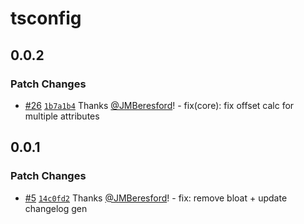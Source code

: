 # tsconfig

## 0.0.2

### Patch Changes

- [#26](https://github.com/JMBeresford/wgpu-kit/pull/26) [`1b7a1b4`](https://github.com/JMBeresford/wgpu-kit/commit/1b7a1b4bd34fb8835f5604498daad44a82ce4b26) Thanks [@JMBeresford](https://github.com/JMBeresford)! - fix(core): fix offset calc for multiple attributes

## 0.0.1

### Patch Changes

- [#5](https://github.com/JMBeresford/wgpu-kit/pull/5) [`14c0fd2`](https://github.com/JMBeresford/wgpu-kit/commit/14c0fd2cb1cb8b84936879d85103f9be4b07eb33) Thanks [@JMBeresford](https://github.com/JMBeresford)! - fix: remove bloat + update changelog gen
